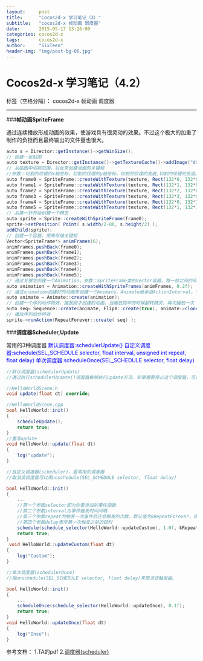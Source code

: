 ```yaml
---
layout:     post
title:      "Cocos2d-x 学习笔记（3）"
subtitle:   "cocos2d-x 帧动画 调度器"
date:       2015-05-17 13:26:00
categories: cocos2d-x
tags:       cocos2d-x
author:     "SixTeen"
header-img: "img/post-bg-06.jpg"
---
```


# Cocos2d-x 学习笔记（4.2）

标签（空格分隔）： cocos2d-x 帧动画 调度器

---

###**帧动画SpriteFrame**

通过连续播放形成动画的效果，使游戏具有很灵动的效果。不过这个极大的加重了制作的负担而且最终输出的文件量也很大。

```C#
auto s = Director::getInstance()->getWinSize();
// 创建一张贴图
auto texture = Director::getInstance()->getTextureCache()->addImage("dragon_animation.png");
// 从贴图中切割范围，以此来创建动画的关键帧
//参数：切割的纹理的x轴坐标，切割的纹理的y轴坐标，切割的纹理的宽度,切割的纹理的高度。
auto frame0 = SpriteFrame::createWithTexture(texture, Rect(132*0, 132*0, 132, 132));
auto frame1 = SpriteFrame::createWithTexture(texture, Rect(132*1, 132*0, 132, 132));
auto frame2 = SpriteFrame::createWithTexture(texture, Rect(132*2, 132*0, 132, 132));
auto frame3 = SpriteFrame::createWithTexture(texture, Rect(132*3, 132*0, 132, 132));
auto frame4 = SpriteFrame::createWithTexture(texture, Rect(132*0, 132*1, 132, 132));
auto frame5 = SpriteFrame::createWithTexture(texture, Rect(132*1, 132*1, 132, 132));
// 从第一针开始创建一个精灵
auto sprite = Sprite::createWithSpriteFrame(frame0);
sprite->setPosition( Point( s.width/2-80, s.height/2) );
addChild(sprite);
// 创建一个容器，用来存储关键帧
Vector<SpriteFrame*> animFrames(6);
animFrames.pushBack(frame0);
animFrames.pushBack(frame1);
animFrames.pushBack(frame2);
animFrames.pushBack(frame3);
animFrames.pushBack(frame4);
animFrames.pushBack(frame5);
// 通过关键怎创建一个Animation，参数：SpriteFrame类的Vector容器，每一帧之间的间隔
auto animation = Animation::createWithSpriteFrames(animFrames, 0.2f);
// 通过animation创建好的动画来创建一个Animate，Animate继承自ActionInterval，它能被当做动作特效播放
auto animate = Animate::create(animation);
// 创建一个序列动作特效，播放刚才创建的动画，当播放完毕的时候翻转精灵，再次播放一次
auto seq= Sequence::create(animate, FlipX::create(true), animate->clone(), FlipX::create(false), NULL);
// 播放序列动作特效
sprite->runAction(RepeatForever::create( seq) );
```

###**调度器Scheduler,Update**

常用的3种调度器
<font color="blue">
默认调度器:schedulerUpdate()
自定义调度器:schedule(SEL_SCHEDULE selector, float interval, unsigned int repeat, float delay)
单次调度器:scheduleOnce(SEL_SCHEDULE selector, float delay)
</font>

```C#
//默认调度器(schedulerUpdate)
//通过执行schedulerUpdate()调度器每帧执行update方法，如果需要停止这个调度器，可以使用unschedulerUpdate()方法。

//HelloWorldScene.h
void update(float dt) override;

//HelloWorldScene.cpp
bool HelloWorld::init()
{    ...
    scheduleUpdate();
    return true;
}
//重写update
void HelloWorld::update(float dt)
{
    log("update");
}
```

```C#
//自定义调度器(scheduler)，最常用的调度器
//取消该调度器可以用unschedule(SEL_SCHEDULE selector, float delay)

bool HelloWorld::init()
{
    ...
    //第一个参数selector即为你要添加的事件函数
    //第二个参数interval为事件触发时间间隔
    //第三个参数repeat为触发一次事件后还会触发的次数，默认值为kRepeatForever，表示无限触发次数
    //第四个参数delay表示第一次触发之前的延时
    schedule(schedule_selector(HelloWorld::updateCustom), 1.0f, kRepeatForever, 0);
    return true;
}
 void HelloWorld::updateCustom(float dt)
{
    log("Custom");
}
```

```C#
//单次调度器(schedulerOnce)
//用unschedule(SEL_SCHEDULE selector, float delay)来取消该触发器。

bool HelloWorld::init()
{
    ...
    scheduleOnce(schedule_selector(HelloWorld::updateOnce), 0.1f);
    return true;
}
void HelloWorld::updateOnce(float dt)
{
    log("Once");
}
```

参考文档：
1.TA的pdf
2.[调度器(scheduler)](http://cn.cocos2d-x.org/article/index?type=cocos2d-x&url=/doc/cocos-docs-master/manual/framework/native/v3/scheduler/zh.md)